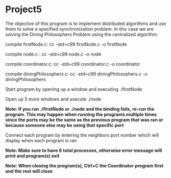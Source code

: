 # Project5

The objective of this program is to implement distributed algorithms and use them to solve a specified synchronization problem. In this case we are solving the Dining Philosophers Problem using the centralized algorithm.

compile firstNode.c: cc -std=c99 firstNode.c -o firstNode

compile node.c     : cc -std=c99 node.c -o node

compile coordinator.c:  cc -std=c99 coordinator.c -o coordinator

compile diningPhilosophers.c:  cc -std=c99 diningPhilosophers.c -o diningPhilosophers


Start program by opening up a window and executing ./firstNode

Open up 5 more windows and execute ./node

**Note: If you run ./firstNode or ./node and the binding fails, re-run the program.
        This may happen when running the programs multiple times since the ports may be the same 
        as the previous program that was ran or because someone else may be using that specific port**

Connect each program by entering the neighbors port number which will display when each program is ran

**Note: Make sure to have 6 total processes, otherwise error message will print and program(s) exit**

**Note: When closing the program(s), Ctrl+C the Coordinator program first and the rest will close**
